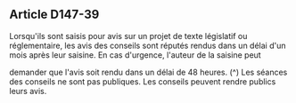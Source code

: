 ## Article D147-39

Lorsqu'ils sont saisis pour avis sur un projet de texte législatif ou réglementaire, les avis des conseils sont
réputés rendus dans un délai d'un mois après leur saisine. En cas d'urgence, l'auteur de la saisine peut

demander que l'avis soit rendu dans un délai de 48 heures. (^)
Les séances des conseils ne sont pas publiques. Les conseils peuvent rendre publics leurs avis.

